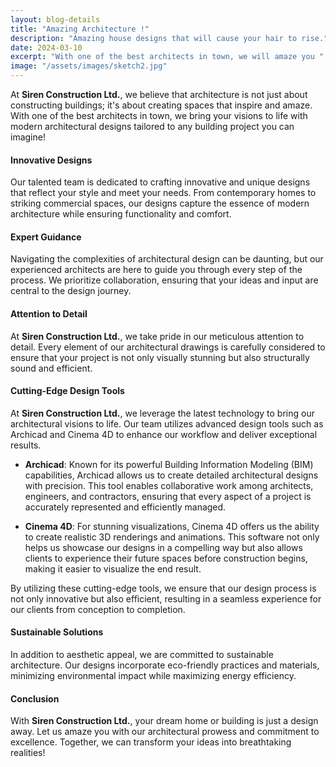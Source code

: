 ```yaml
---
layout: blog-details
title: "Amazing Architecture !"
description: "Amazing house designs that will cause your hair to rise."
date: 2024-03-10
excerpt: "With one of the best architects in town, we will amaze you "
image: "/assets/images/sketch2.jpg"
---
```


At **Siren Construction Ltd.**, we believe that architecture is not just about constructing buildings; it's about creating spaces that inspire and amaze. With one of the best architects in town, we bring your visions to life with modern architectural designs tailored to any building project you can imagine!  

#### Innovative Designs  

Our talented team is dedicated to crafting innovative and unique designs that reflect your style and meet your needs. From contemporary homes to striking commercial spaces, our designs capture the essence of modern architecture while ensuring functionality and comfort.  

#### Expert Guidance  

Navigating the complexities of architectural design can be daunting, but our experienced architects are here to guide you through every step of the process. We prioritize collaboration, ensuring that your ideas and input are central to the design journey.  

#### Attention to Detail  

At **Siren Construction Ltd.**, we take pride in our meticulous attention to detail. Every element of our architectural drawings is carefully considered to ensure that your project is not only visually stunning but also structurally sound and efficient.  

#### Cutting-Edge Design Tools  

At **Siren Construction Ltd.**, we leverage the latest technology to bring our architectural visions to life. Our team utilizes advanced design tools such as Archicad and Cinema 4D to enhance our workflow and deliver exceptional results.  

- **Archicad**: Known for its powerful Building Information Modeling (BIM) capabilities, Archicad allows us to create detailed architectural designs with precision. This tool enables collaborative work among architects, engineers, and contractors, ensuring that every aspect of a project is accurately represented and efficiently managed.  

- **Cinema 4D**: For stunning visualizations, Cinema 4D offers us the ability to create realistic 3D renderings and animations. This software not only helps us showcase our designs in a compelling way but also allows clients to experience their future spaces before construction begins, making it easier to visualize the end result.  

By utilizing these cutting-edge tools, we ensure that our design process is not only innovative but also efficient, resulting in a seamless experience for our clients from conception to completion.  

#### Sustainable Solutions  

In addition to aesthetic appeal, we are committed to sustainable architecture. Our designs incorporate eco-friendly practices and materials, minimizing environmental impact while maximizing energy efficiency.   

#### Conclusion  

With **Siren Construction Ltd.**, your dream home or building is just a design away. Let us amaze you with our architectural prowess and commitment to excellence. Together, we can transform your ideas into breathtaking realities!